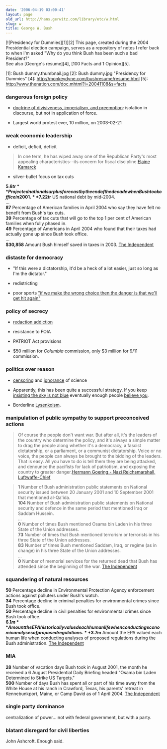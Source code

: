 ```yaml
---
date: '2006-04-19 03:00:41'
layout: page
old_url: http://hans.gerwitz.com/library/etc/w.html
slug: w
title: George W. Bush
---
```


[![Presidency for Dummies][1]][2]
This page, created during the 2004 Presidential election campaign, serves as a repository of notes I refer back to when I'm asked "Why do you think Bush has been such a bad President?"  
See also [George's resume][4], [100 Facts and 1 Opinion][5].

   [1]: Bush dummy.thumbnail.jpg
   [2]: Bush dummy.jpg "Presidency for Dummies"
   [4]: http://monkeydyne.com/bushresume/resume.html
   [5]: http://www.thenation.com/doc.mhtml?i=20041108&s=facts

### dangerous foreign policy

  * [doctrine of divisiveness, imperialism, and preemption][6]: isolation in discourse, but not in application of force.

  * Largest world protest ever, 10 million, on 2003-02-21

   [6]: http://www.washingtonmonthly.com/features/2004/0409.rose.html

### weak economic leadership

  * deficit, deficit, deficit

> In one term, he has wiped away one of the Republican Party's most appealing characteristics--its concern for fiscal discipline
[Elaine Kamarck][7]

   [7]: http://www.washingtonmonthly.com/features/2004/0409.kamarck.html

  * silver-bullet focus on tax cuts

>
**$5.6tr** Projected national surplus forecast by the end of the decade when Bush took office in 2001.  
**$7.22tr** US national debt by mid-2004.  
...  
**87** Percentage of American families in April 2004 who say they have felt no benefit from Bush's tax cuts.  
**39** Percentage of tax cuts that will go to the top 1 per cent of American families when fully phased in.  
**49** Percentage of Americans in April 2004 who found that their taxes had actually gone up since Bush took office.  
...  
**$30,858** Amount Bush himself saved in taxes in 2003.
[The Independent][8]

   [8]: http://news.independent.co.uk/world/americas/story.jsp?story=557746

### distaste for democracy

  * "If this were a dictatorship, it'd be a heck of a lot easier, just so long as I'm the dictator."

  * redistricting

  * poor sports ["if we make the wrong choice then the danger is that we'll get hit again"][9]

   [9]: http://seattlepi.nwsource.com/national/apelection_story.asp?category=1131&slug=Cheney

### policy of secrecy

  * [redaction addiction][10]

  * resistance to FOIA

  * PATRIOT Act provisions

  * $50 million for _Columbia_ commission, only $3 million for 9/11 commission.

   [10]: http://www.aaronsw.com/weblog/001412

### politics over reason

  * [censoring][11] and [ignorance][12] of science

  * Apparently, this has been quite a successful strategy.  If you keep [insisting the sky is not blue][13] eventually enough people [believe you][14].

  * Borderline [Lysenkoism][15].

   [11]: http://www.ncac.org/cen_news/cn91scientificinfo.htm
   [12]: http://www.nature.com/news/2004/040913/full/040913-10.html
   [13]: http://www.thewashingtonnote.com/archives/000124.html
   [14]: http://www.pipa.org/OnlineReports/Pres_Election_04/html/new_10_21_04.html#1
   [15]: http://skepdic.com/lysenko.html

### manipulation of public sympathy to support preconceived actions

> Of course the people don't want war. But after all, it's the leaders of the country who determine the policy, and it's always a simple matter to drag the people along whether it's a democracy, a fascist dictatorship, or a parliament, or a communist dictatorship. Voice or no voice, the people can always be brought to the bidding of the leaders. That is easy. All you have to do is tell them they are being attacked, and denounce the pacifists for lack of patriotism, and exposing the country to greater danger.[Hermann Goering - Nazi Reichsmarshall,  Luftwaffe-Chief][16]

   [16]: http://www.snopes.com/quotes/goering.htm

> **1** Number of Bush administration public statements on National security issued between 20 January 2001 and 10 September 2001 that mentioned al-Qa'ida.  
**104** Number of Bush administration public statements on National security and defence in the same period that mentioned Iraq or Saddam Hussein.  
...  
**0** Number of times Bush mentioned Osama bin Laden in his three State of the Union addresses.  
**73** Number of times that Bush mentioned terrorism or terrorists in his three State of the Union addresses.  
**83** Number of times Bush mentioned Saddam, Iraq, or regime (as in change) in his three State of the Union addresses.  
...  
**0** Number of memorial services for the returned dead that Bush has attended since the beginning of the war.
[The Independent][17]

   [17]: http://news.independent.co.uk/world/americas/story.jsp?story=557746

### squandering of natural resources

>
**50** Percentage decline in Environmental Protection Agency enforcement actions against polluters under Bush's watch.  
**34** Percentage decline in criminal penalties for environmental crimes since Bush took office.  
**50** Percentage decline in civil penalties for environmental crimes since Bush took office.  
**$6.1m** Amount the EPA historically valued each human life when conducting economic analyses of proposed regulations.  
**$3.7m** Amount the EPA valued each human life when conducting analyses of proposed regulations during the Bush administration.
[The Independent][18]

   [18]: http://news.independent.co.uk/world/americas/story.jsp?story=557746

### MIA

>
**28** Number of vacation days Bush took in August 2001, the month he received a 6 August Presidential Daily Briefing headed "Osama bin Laden Determined to Strike US Targets."  
**500** Number of days Bush has spent all or part of his time away from the White House at his ranch in Crawford, Texas, his parents' retreat in Kennebunkport, Maine, or Camp David as of 1 April 2004.
[The Independent][19]

   [19]: http://news.independent.co.uk/world/americas/story.jsp?story=557746

### single party dominance

centralization of power… not with federal government, but with a party.

### blatant disregard for civil liberties

John Ashcroft.  Enough said.
